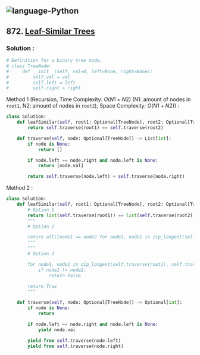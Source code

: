 ![language-Python](https://img.shields.io/badge/%20-Python-ffd43b?style=for-the-badge&logo=PYTHON)
---

## 872. [Leaf-Similar Trees](https://leetcode.com/problems/leaf-similar-trees)

### Solution :

```python
# Definition for a binary tree node.
# class TreeNode:
#     def __init__(self, val=0, left=None, right=None):
#         self.val = val
#         self.left = left
#         self.right = right
```

Method 1 (Recursion, Time Complexity: $O(N1+N2)$ (N1: amount of nodes in `root1`, N2: amount of nodes in `root2`), Space Complexity: $O(N1+N2)$) :
```python
class Solution:
    def leafSimilar(self, root1: Optional[TreeNode], root2: Optional[TreeNode]) -> bool:
        return self.traverse(root1) == self.traverse(root2)

    def traverse(self, node: Optional[TreeNode]) -> List[int]:
        if node is None:
            return []

        if node.left == node.right and node.left is None:
            return [node.val]

        return self.traverse(node.left) + self.traverse(node.right)
```

Method 2 :
```python
class Solution:
    def leafSimilar(self, root1: Optional[TreeNode], root2: Optional[TreeNode]) -> bool:
        # Option 1
        return list(self.traverse(root1)) == list(self.traverse(root2))
        """
        # Option 2

        return all([node1 == node2 for node1, node2 in zip_longest(self.traverse(root1), self.traverse(root2))])
        """
        """
        # Option 3

        for node1, node2 in zip_longest(self.traverse(root1), self.traverse(root2)):
            if node1 != node2:
                return False

        return True
        """

    def traverse(self, node: Optional[TreeNode]) -> Optional[int]:
        if node is None:
            return

        if node.left == node.right and node.left is None:
            yield node.val

        yield from self.traverse(node.left)
        yield from self.traverse(node.right)
```
